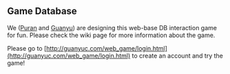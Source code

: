 ## Game Database

We ([Puran](https://github.com/puranzhang) and [Guanyu](https://github.com/RobinChenRichmond)) are designing this web-base DB interaction game for fun.
Please check the wiki page for more information about the game.


Please go to [http://guanyuc.com/web_game/login.html](http://guanyuc.com/web_game/login.html) to create an account and try the game!
